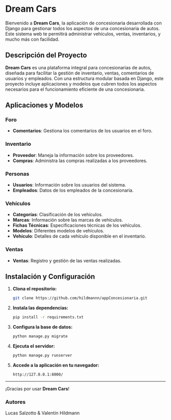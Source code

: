 # Dream Cars

Bienvenido a **Dream Cars**, la aplicación de concesionaria desarrollada con Django para gestionar todos los aspectos de una concesionaria de autos. Este sistema web te permitirá administrar vehículos, ventas, inventarios, y mucho más con facilidad.

## Descripción del Proyecto

**Dream Cars** es una plataforma integral para concesionarias de autos, diseñada para facilitar la gestión de inventario, ventas, comentarios de usuarios y empleados. Con una estructura modular basada en Django, este proyecto incluye aplicaciones y modelos que cubren todos los aspectos necesarios para el funcionamiento eficiente de una concesionaria.

## Aplicaciones y Modelos

### Foro

- **Comentarios**: Gestiona los comentarios de los usuarios en el foro.

### Inventario

- **Proveedor**: Maneja la información sobre los proveedores.
- **Compras**: Administra las compras realizadas a los proveedores.

### Personas

- **Usuarios**: Información sobre los usuarios del sistema.
- **Empleados**: Datos de los empleados de la concesionaria.

### Vehículos

- **Categorías**: Clasificación de los vehículos.
- **Marcas**: Información sobre las marcas de vehículos.
- **Fichas Técnicas**: Especificaciones técnicas de los vehículos.
- **Modelos**: Diferentes modelos de vehículos.
- **Vehículo**: Detalles de cada vehículo disponible en el inventario.

### Ventas

- **Ventas**: Registro y gestión de las ventas realizadas.

## Instalación y Configuración

1. **Clona el repositorio:**

    ```bash
    git clone https://github.com/hildmannn/appConcesionaria.git
    ```

2. **Instala las dependencias:**

    ```bash
    pip install -r requirements.txt
    ```

3. **Configura la base de datos:**

    ```bash
    python manage.py migrate
    ```

4. **Ejecuta el servidor:**

    ```bash
    python manage.py runserver
    ```

5. **Accede a la aplicación en tu navegador:**

    ```
    http://127.0.0.1:8000/
    ```
---

¡Gracias por usar **Dream Cars**!

### Autores
Lucas Salzotto & Valentin Hildmann
